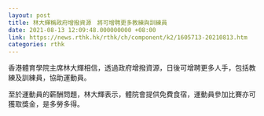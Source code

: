 ```yaml
---
layout: post
title: 林大輝稱政府增撥資源　將可增聘更多教練與訓練員
date: 2021-08-13 12:09:48.000000000 +08:00
link: https://news.rthk.hk/rthk/ch/component/k2/1605713-20210813.htm
categories: rthk
---
```


香港體育學院主席林大輝相信，透過政府增撥資源，日後可增聘更多人手，包括教練及訓練員，協助運動員。

至於運動員的薪酬問題，林大輝表示，體院會提供免費食宿，運動員參加比賽亦可獲取獎金，是多勞多得。
